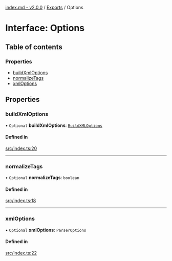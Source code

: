 [index.md - v2.0.0](../README.md) / [Exports](../modules.md) / Options

# Interface: Options

## Table of contents

### Properties

- [buildXmlOptions](Options.md#buildxmloptions)
- [normalizeTags](Options.md#normalizetags)
- [xmlOptions](Options.md#xmloptions)

## Properties

### buildXmlOptions

• `Optional` **buildXmlOptions**: [`BuildXMLOptions`](BuildXMLOptions.md)

#### Defined in

[src/index.ts:20](https://github.com/saqqdy/node-wxcrypto/blob/22555e1/src/index.ts#L20)

___

### normalizeTags

• `Optional` **normalizeTags**: `boolean`

#### Defined in

[src/index.ts:18](https://github.com/saqqdy/node-wxcrypto/blob/22555e1/src/index.ts#L18)

___

### xmlOptions

• `Optional` **xmlOptions**: `ParserOptions`

#### Defined in

[src/index.ts:22](https://github.com/saqqdy/node-wxcrypto/blob/22555e1/src/index.ts#L22)
